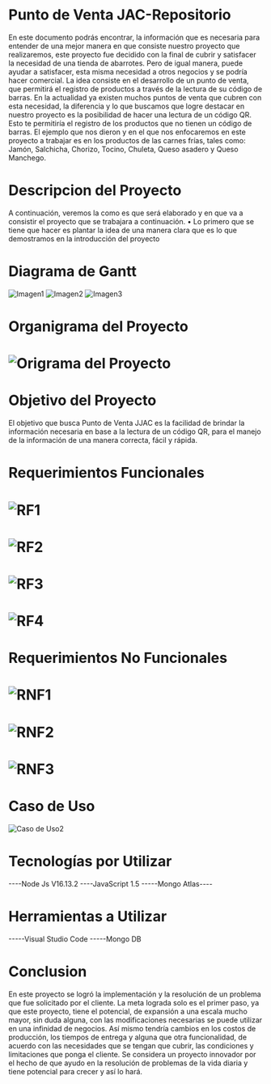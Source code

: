 # Punto de Venta JAC-Repositorio
En este documento podrás encontrar, la información que es necesaria para entender de una mejor manera en que consiste nuestro proyecto que realizaremos, este proyecto fue decidido con la final de cubrir y satisfacer la necesidad de una tienda de abarrotes.
Pero de igual manera, puede ayudar a satisfacer, esta misma necesidad a otros negocios y se podría hacer comercial.
La idea consiste en el desarrollo de un punto de venta, que permitirá el registro de productos a través de la lectura de su código de barras.
En la actualidad ya existen muchos puntos de venta que cubren con esta necesidad, la diferencia y lo que buscamos que logre destacar en nuestro proyecto es la posibilidad de hacer una lectura de un código QR.
Esto te permitiría el registro de los productos que no tienen un código de barras.
El ejemplo que nos dieron y en el que nos enfocaremos en este proyecto a trabajar es en los productos de las carnes frías, tales como: Jamón, Salchicha, Chorizo, Tocino, Chuleta, Queso asadero y Queso Manchego.

# Descripcion del Proyecto 
A continuación, veremos la como es que será elaborado y en que va a consistir el proyecto que se trabajara a continuación.
•	Lo primero que se tiene que hacer es plantar la idea de una manera clara que es lo que demostramos en la introducción del proyecto
# Diagrama de Gantt
![Imagen1](https://user-images.githubusercontent.com/97042023/167148606-b00ee7f3-e7c9-4b0a-ab42-ee8965b60a56.png)
![Imagen2](https://user-images.githubusercontent.com/97042023/167148625-4b225068-930f-4a1f-93b5-c690b8377808.png)
![Imagen3](https://user-images.githubusercontent.com/97042023/167148637-105596ea-c314-4c42-8477-10925145f417.png)

# Organigrama del Proyecto 
# ![Origrama del Proyecto](https://user-images.githubusercontent.com/97042023/166410267-ba304ed4-0653-4b71-a3ac-b26fae64208c.png)
# Objetivo del Proyecto 
El objetivo que busca Punto de Venta JJAC es la facilidad de brindar la información necesaria en base a la lectura de un código QR, para el manejo de la información de una manera correcta, fácil y rápida.

# Requerimientos Funcionales
# ![RF1](https://user-images.githubusercontent.com/97042023/166410768-b8fa86ec-e94b-4750-bd03-85dee76412b6.png)
# ![RF2](https://user-images.githubusercontent.com/97042023/166410783-abda4e0b-facf-4a6c-a0fa-a2b3ee71b8d5.png)
# ![RF3](https://user-images.githubusercontent.com/97042023/166410798-a1aa72f5-58e9-407a-8589-a0fd71ec72a5.png)
# ![RF4](https://user-images.githubusercontent.com/97042023/166410814-83bcc80f-acb8-4ef8-9ff9-5f86c08c3461.png)
# Requerimientos No Funcionales
# ![RNF1](https://user-images.githubusercontent.com/97042023/166410841-bb1356de-5dc9-4923-a321-c87bf643e296.png)
# ![RNF2](https://user-images.githubusercontent.com/97042023/166410848-c4877654-a95c-4f89-bb76-318c8569e7ac.png)
# ![RNF3](https://user-images.githubusercontent.com/97042023/166410855-4277966a-e4c4-4b63-ae04-c03142311557.png)

# Caso de Uso 
![Caso de Uso2](https://user-images.githubusercontent.com/97042023/166721488-ecb72716-7481-4d7e-9e30-b8563bd1180c.png)

# Tecnologías por Utilizar 
----Node Js V16.13.2
----JavaScript 1.5
-----Mongo Atlas----

# Herramientas a Utilizar
-----Visual Studio Code
-----Mongo DB
# Conclusion 
En este proyecto se logró la implementación y la resolución de un problema que fue solicitado por el cliente.
La meta lograda solo es el primer paso, ya que este proyecto, tiene el potencial, de expansión a una escala mucho mayor, sin duda alguna, con las modificaciones necesarias se puede utilizar en una infinidad de negocios. 
Así mismo tendría cambios en los costos de producción, los tiempos de entrega y alguna que otra funcionalidad, de acuerdo con las necesidades que se tengan que cubrir, las condiciones y limitaciones que ponga el cliente.
Se considera un proyecto innovador por el hecho de que ayudo en la resolución de problemas de la vida diaria y tiene potencial para crecer y así lo hará.
